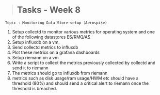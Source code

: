 ># Tasks - Week 8

```
Topic : Monitoring Data Store setup (Aerospike)
```

1. Setup collectd to monitor various metrics for operating system and one of the following datastores ES/RMQ/AS.
2. Setup influxdb on a vm.
3. Send collectd metrics to influxdb
4. Plot these metrics on a grafana dashboards
5. Setup riemann on a vm
6. Write a script to collect the metrics previously collected by collectd and send it to riemann
7. The metrics should go to influxdb from riemann
8. metrics such as disk usage/ram usage/HWM etc should have a threshold (80%) and should send a critical alert to riemann once the threshold is breached.
